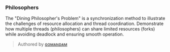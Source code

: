 ### **Philosophers**
The "Dining Philosopher's Problem" is a synchronization method to illustrate the challenges of resource allocation and thread coordination. Demonstrate how multiple threads (philosophers) can share limited resources (forks) while avoiding deadlock and ensuring smooth operation.
> Authored by [ɢᴏᴍᴀɴᴅᴀᴍ](https://github.com/gomandam)
